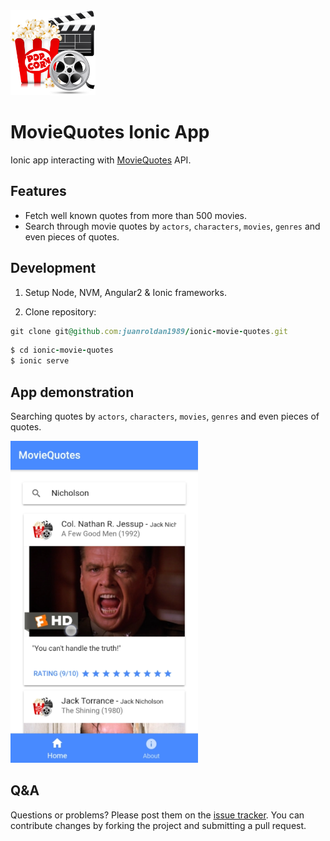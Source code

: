 <div align="left">
  <a href="https://github.com/juanroldan1989/ionic-movie-quotes"><img width="136" src="https://github.com/juanroldan1989/ionic-movie-quotes/raw/master/src/assets/imgs/logo.png" alt="ionic_movie_quoteslogo" /></a>
</div>

# MovieQuotes Ionic App

Ionic app interacting with [MovieQuotes](https://movie-quotes-app.herokuapp.com) API.

## Features

* Fetch well known quotes from more than 500 movies.
* Search through movie quotes by `actors`, `characters`, `movies`, `genres` and even pieces of quotes.

## Development

1. Setup Node, NVM, Angular2 & Ionic frameworks.

2. Clone repository:

```ruby
git clone git@github.com:juanroldan1989/ionic-movie-quotes.git
```

```ruby
$ cd ionic-movie-quotes
$ ionic serve
```

## App demonstration

Searching quotes by `actors`, `characters`, `movies`, `genres` and even pieces of quotes.

<a href="https://drive.google.com/file/d/1BZFjo18BpPfmXwxDgERaeMwVBRlRziI3/view?usp=sharing" target="blank">
  <img width="300" src="https://github.com/juanroldan1989/ionic-movie-quotes/raw/master/src/assets/imgs/movie-quotes-ionic-screenshot.png" alt="ionic_movie_quoteslogo" />
</a>

## Q&A

Questions or problems? Please post them on the [issue tracker](https://github.com/juanroldan1989/ionic-movie-quotes/issues). You can contribute changes by forking the project and submitting a pull request.
